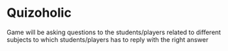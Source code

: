 # Quizoholic
Game will be asking questions to the students/players related to different subjects to which students/players has to reply with the right answer
